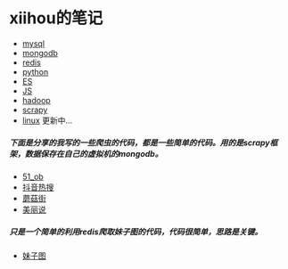 # xiihou的笔记
* [mysql](mysql.md)
* [mongodb](mongodb.md)
* [redis](redis.md)
* [python](mysql.md)
* [ES](mysql.md)
* [JS](mysql.md)
* [hadoop](mysql.md)
* [scrapy](mysql.md)
* [linux](linux.md)
更新中...<br>
##### 下面是分享的我写的一些爬虫的代码，都是一些简单的代码。用的是scrapy框架，数据保存在自己的虚拟机的mongodb。
* [51_ob](https://github.com/xiihou/git-blog/tree/master/job_51)<br>
* [抖音热搜](https://github.com/xiihou/git-blog/tree/master/DouYin)<br>
* [蘑菇街](https://github.com/xiihou/git-blog/tree/master/job_51)<br>
* [美丽说](https://github.com/xiihou/git-blog/tree/master/job_51)<br>
##### 只是一个简单的利用redis爬取妹子图的代码，代码很简单，思路是关键。<br>
* [妹子图](https://github.com/xiihou/git-blog/blob/master/meizitu.py)
